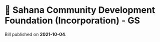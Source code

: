 # 📄  Sahana Community Development Foundation (Incorporation) - GS

Bill published on **2021-10-04**.
